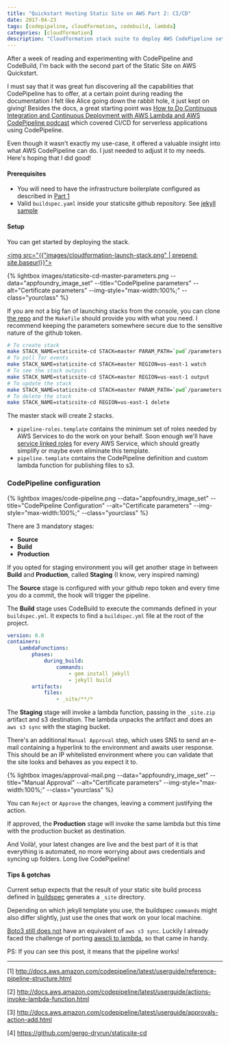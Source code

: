 ```yaml
---
title: "Quickstart Hosting Static Site on AWS Part 2: CI/CD"
date: 2017-04-23
tags: [codepipeline, cloudformation, codebuild, lambda]
categories: [cloudformation]
description: "Cloudformation stack suite to deploy AWS CodePipeline setup for static sites"
---
```


After a week of reading and experimenting with CodePipeline and CodeBuild, I'm back with the second part of the Static Site on AWS Quickstart.

I must say that it was great fun discovering all the capabilities that CodePipeline has to offer, at a certain point during reading the documentation I felt like Alice going down the rabbit hole, it just kept on giving! Besides the docs, a great starting point was [How to Do Continuous Integration and Continuous Deployment with AWS Lambda and AWS CodePipeline podcast](https://www.youtube.com/watch?v=P7i01eqmzrs) which covered CI/CD for serverless applications using CodePipeline.

Even though it wasn't exactly my use-case, it offered a valuable insight into what AWS CodePipeline can do. I just needed to adjust it to my needs. Here's hoping that I did good!

#### Prerequisites

* You will need to have the infrastructure boilerplate configured as described in [Part 1](https://dryrun.cloud/2017/quickstart-hosting-static-site-on-aws-part-1-infrastructure/)
* Valid `buildspec.yaml` inside your staticsite github repository. See [jekyll sample](#buildspec)

#### Setup
You can get started by deploying the stack.

[<img src="{{"images/cloudformation-launch-stack.png" | prepend: site.baseurl}}">](https://console.aws.amazon.com/cloudformation/home?#/stacks/new?stackName=staticsite-cd&templateURL=https://s3-eu-west-1.amazonaws.com/dryrun.cloud-resources/2017-04-23-getting-started-static-sites-cd/template/master.template)

{% lightbox images/staticsite-cd-master-parameters.png  --data="appfoundry_image_set" --title="CodePipeline parameters" --alt="Certificate parameters" --img-style="max-width:100%;" --class="yourclass" %}


If you are not a big fan of launching stacks from the console, you can clone [the repo](https://github.com/gergo-dryrun/staticsite-cd) and the `Makefile` should provide you with what you need. I recommend keeping the parameters somewhere secure due to the sensitive nature of the github token.

```bash
# To create stack
make STACK_NAME=staticsite-cd STACK=master PARAM_PATH=`pwd`/parameters REGION=us-west-1 create
# To poll for events
make STACK_NAME=staticsite-cd STACK=master REGION=us-east-1 watch
# To see the stack outputs
make STACK_NAME=staticsite-cd STACK=master REGION=us-east-1 output
# To update the stack
make STACK_NAME=staticsite-cd STACK=master PARAM_PATH=`pwd`/parameters REGION=us-east-1 update
# To delete the stack
make STACK_NAME=staticsite-cd REGION=us-east-1 delete
```

The master stack will create 2 stacks.

* `pipeline-roles.template` contains the minimum set of roles needed by AWS Services to do the work on your behalf. Soon enough we'll have [service linked roles](https://aws.amazon.com/blogs/security/introducing-an-easier-way-to-delegate-permissions-to-aws-services-service-linked-roles/) for every AWS Service, which should greatly simplify or maybe even eliminate this template.
* `pipeline.template` contains the CodePipeline definition and custom lambda function for publishing files to s3.

### CodePipeline configuration

{% lightbox images/code-pipeline.png  --data="appfoundry_image_set" --title="CodePipeline Configuration" --alt="Certificate parameters" --img-style="max-width:100%;" --class="yourclass" %}

There are 3 mandatory stages:

* **Source**
* **Build**
* **Production**

If you opted for staging environment you will get another stage in between **Build** and **Production**, called **Staging** (I know, very inspired naming)

The **Source** stage is configured with your github repo token and every time you do a commit, the hook will trigger the pipeline.

 <a name="buildspec"></a> The **Build** stage uses CodeBuild to execute the commands defined in your `buildspec.yml`. It expects to find a `buildspec.yml` file at the root of the project.

```yaml
version: 0.0
containers:
    LambdaFunctions:
        phases:
            during_build:
                commands:
                    - gem install jekyll
                    - jekyll build
        artifacts:
            files:
                - _site/**/*
```

The **Staging** stage will invoke a lambda function, passing in the `_site.zip` artifact and s3 destination. The lambda unpacks the artifact and does an `aws s3 sync` with the staging bucket.

There's an additional `Manual Approval` step, which uses SNS to send an e-mail containing a hyperlink to the environment and awaits user response. This should be an IP whitelisted environment where you can validate that the site looks and behaves as you expect it to.

{% lightbox images/approval-mail.png  --data="appfoundry_image_set" --title="Manual Approval" --alt="Certificate parameters" --img-style="max-width:100%;" --class="yourclass" %}

You can `Reject` or `Approve` the changes, leaving a comment justifying the action.

If approved, the **Production** stage will invoke the same lambda but this time with the production bucket as destination.

And Voilà!, your latest changes are live and the best part of it is that everything is automated, no more worrying about aws credentials and syncing up folders. Long live CodePipeline!

#### Tips & gotchas
Current setup expects that the result of your static site build process defined in [buildspec](#buildspec) generates a `_site` directory.

Depending on which jekyll template you use, the buildspec `commands` might also differ slightly, just use the ones that work on your local machine.

[Boto3 still does not](https://github.com/boto/boto3/issues/358) have an equivalent of `aws s3 sync`. Luckily I already faced the challenge of porting [awscli to lambda](https://github.com/gergo-debreczeni/alfredbot/blob/master/alfred/alfred.py#L63), so that came in handy.

PS: If you can see this post, it means that the pipeline works!

***

 [1] <http://docs.aws.amazon.com/codepipeline/latest/userguide/reference-pipeline-structure.html>

 [2] <http://docs.aws.amazon.com/codepipeline/latest/userguide/actions-invoke-lambda-function.html>

 [3] <http://docs.aws.amazon.com/codepipeline/latest/userguide/approvals-action-add.html>

 [4] <https://github.com/gergo-dryrun/staticsite-cd>